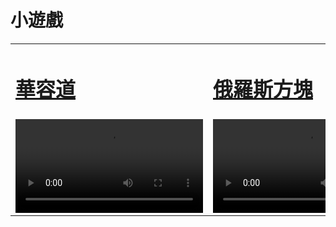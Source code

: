 <!DOCTYPE html>
<html lang="zh-Hant">

<head>
  <meta charset="UTF-8">
  <meta name="google-adsense-account" content="ca-pub-2700712381606881">
  <meta name="viewport" content="width=device-width, initial-scale=1.0"> 
  <title>小遊戲</title>
</head>

<body>
  <h1>小遊戲</h1>
  <table>
    <tr><td>
      <h1><a href="klotski-game/version5x5/index.html">華容道</a></h1>
    </td>
    <td>
      <h1><a href="Tetris-game-v1/index.html">俄羅斯方塊</a></h1>
    </td></tr>
    <tr><td>
      <video controls>
        <source src="videos/UUFC2409.MP4" type="video/mp4">
      </video>
    </td>
    <td>
      <video controls>
        <source src="videos/KHCN1273.MP4" type="video/mp4">
      </td>
    </tr>
  </table>
</body>

</html>
